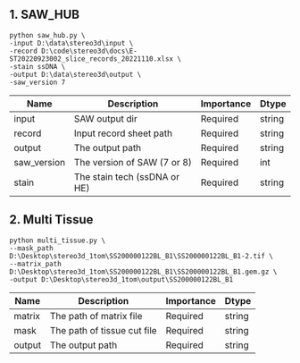 ## 1. SAW_HUB

```shell
python saw_hub.py \
-input D:\data\stereo3d\input \
-record D:\code\stereo3d\docs\E-ST20220923002_slice_records_20221110.xlsx \
-stain ssDNA \
-output D:\data\stereo3d\output \
-saw_version 7
```

|  Name   | Description                  | Importance | Dtype  |
|  ----  |------------------------------|------------|--------|
| input  | SAW output dir               | Required   | string |
| record  | Input record sheet path      | Required   | string |
| output  | The output path              | Required   | string |
| saw_version  | The version of SAW (7 or 8)  | Required   | int    |
| stain  | The stain tech (ssDNA or HE) | Required   | string |


## 2. Multi Tissue
```shell
python multi_tissue.py \
--mask_path D:\Desktop\stereo3d_1tom\SS200000122BL_B1\SS200000122BL_B1-2.tif \
--matrix_path D:\Desktop\stereo3d_1tom\SS200000122BL_B1\SS200000122BL_B1.gem.gz \
-output D:\Desktop\stereo3d_1tom\output\SS200000122BL_B1
```

| Name        | Description                 | Importance | Dtype  |
|-------------|-----------------------------|------------|--------|
| matrix      | The path of matrix file     | Required   | string |
| mask        | The path of tissue cut file | Required   | string |
| output      | The output path             | Required   | string |